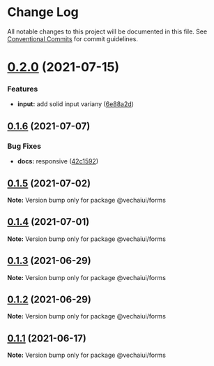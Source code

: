 # Change Log

All notable changes to this project will be documented in this file.
See [Conventional Commits](https://conventionalcommits.org) for commit guidelines.

# [0.2.0](https://github.com/vechai/vechaiui/compare/@vechaiui/forms@0.1.6...@vechaiui/forms@0.2.0) (2021-07-15)


### Features

* **input:** add solid input variany ([6e88a2d](https://github.com/vechai/vechaiui/commit/6e88a2d86f46580b063d8807875d1ca462d7097a))





## [0.1.6](https://github.com/vechai/vechaiui/compare/@vechaiui/forms@0.1.5...@vechaiui/forms@0.1.6) (2021-07-07)


### Bug Fixes

* **docs:** responsive ([42c1592](https://github.com/vechai/vechaiui/commit/42c1592df6b0cf45c55d18885b6a9f22d50c722f))





## [0.1.5](https://github.com/vechai/vechaiui/compare/@vechaiui/forms@0.1.4...@vechaiui/forms@0.1.5) (2021-07-02)

**Note:** Version bump only for package @vechaiui/forms





## [0.1.4](https://github.com/vechai/vechaiui/compare/@vechaiui/forms@0.1.3...@vechaiui/forms@0.1.4) (2021-07-01)

**Note:** Version bump only for package @vechaiui/forms





## [0.1.3](https://github.com/vechai/vechaiui/compare/@vechaiui/forms@0.1.2...@vechaiui/forms@0.1.3) (2021-06-29)

**Note:** Version bump only for package @vechaiui/forms





## [0.1.2](https://github.com/vechai/vechaiui/compare/@vechaiui/forms@0.1.1...@vechaiui/forms@0.1.2) (2021-06-29)

**Note:** Version bump only for package @vechaiui/forms





## [0.1.1](https://github.com/vechai/vechaiui/compare/@vechaiui/forms@0.1.0...@vechaiui/forms@0.1.1) (2021-06-17)

**Note:** Version bump only for package @vechaiui/forms
